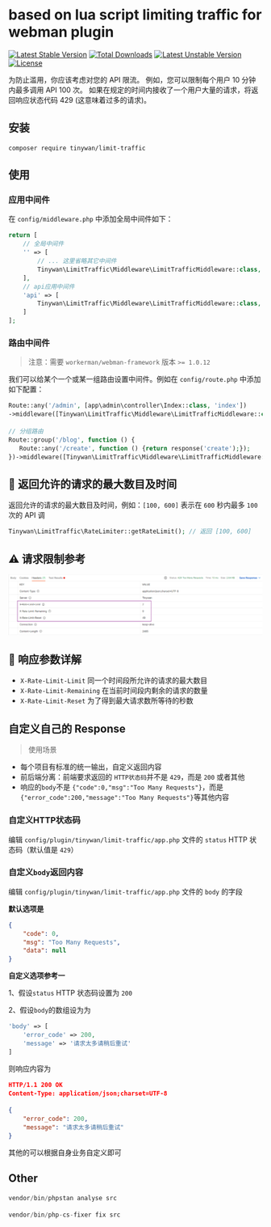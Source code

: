 # based on lua script limiting traffic for webman plugin

[![Latest Stable Version](http://poser.pugx.org/tinywan/limit-traffic/v)](https://packagist.org/packages/tinywan/limit-traffic) [![Total Downloads](http://poser.pugx.org/tinywan/limit-traffic/downloads)](https://packagist.org/packages/tinywan/limit-traffic) [![Latest Unstable Version](http://poser.pugx.org/tinywan/limit-traffic/v/unstable)](https://packagist.org/packages/tinywan/limit-traffic) [![License](http://poser.pugx.org/tinywan/limit-traffic/license)](https://packagist.org/packages/tinywan/limit-traffic)

为防止滥用，你应该考虑对您的 API 限流。 例如，您可以限制每个用户 10 分钟内最多调用 API 100 次。 如果在规定的时间内接收了一个用户大量的请求，将返回响应状态代码 429 (这意味着过多的请求)。
## 安装

```shell
composer require tinywan/limit-traffic
```

## 使用

### 应用中间件

在 `config/middleware.php` 中添加全局中间件如下：

```php
return [
    // 全局中间件
    '' => [
        // ... 这里省略其它中间件
        Tinywan\LimitTraffic\Middleware\LimitTrafficMiddleware::class,
    ],
    // api应用中间件
    'api' => [
        Tinywan\LimitTraffic\Middleware\LimitTrafficMiddleware::class,
    ]
];
```

### 路由中间件

> 注意：需要 `workerman/webman-framework` 版本 `>= 1.0.12`

我们可以给某个一个或某一组路由设置中间件。例如在 `config/route.php` 中添加如下配置：

```php
Route::any('/admin', [app\admin\controller\Index::class, 'index'])
->middleware([Tinywan\LimitTraffic\Middleware\LimitTrafficMiddleware::class]);

// 分组路由
Route::group('/blog', function () {
   Route::any('/create', function () {return response('create');});
})->middleware([Tinywan\LimitTraffic\Middleware\LimitTrafficMiddleware::class]);
```

## 🔏 返回允许的请求的最大数目及时间

返回允许的请求的最大数目及时间，例如：`[100, 600]` 表示在 `600` 秒内最多 `100` 次的 API 调
```php
Tinywan\LimitTraffic\RateLimiter::getRateLimit(); // 返回 [100, 600]
```

## ⚠ 请求限制参考

![rate-limit.png](./rate-limit.png)

## 🔰 响应参数详解

- `X-Rate-Limit-Limit` 同一个时间段所允许的请求的最大数目
- `X-Rate-Limit-Remaining` 在当前时间段内剩余的请求的数量
- `X-Rate-Limit-Reset` 为了得到最大请求数所等待的秒数

## 自定义自己的 Response

> 使用场景
- 每个项目有标准的统一输出，自定义返回内容
- 前后端分离：前端要求返回的 `HTTP状态码`并不是 `429`，而是 `200` 或者其他
- 响应的`body`不是 `{"code":0,"msg":"Too Many Requests"}`，而是 `{"error_code":200,"message":"Too Many Requests"}`等其他内容

### 自定义HTTP状态码

编辑 `config/plugin/tinywan/limit-traffic/app.php` 文件的 `status` HTTP 状态码（默认值是 `429`）

### 自定义`body`返回内容

编辑 `config/plugin/tinywan/limit-traffic/app.php` 文件的 `body` 的字段

**默认选项是**
```json
{
	"code": 0,
	"msg": "Too Many Requests",
	"data": null
}
```
**自定义选项参考一**

1、假设`status` HTTP 状态码设置为 `200`

2、假设`body`的数组设为为

```php
'body' => [
	'error_code' => 200,
	'message' => '请求太多请稍后重试'
]
```

则响应内容为
```json
HTTP/1.1 200 OK
Content-Type: application/json;charset=UTF-8

{
	"error_code": 200,
	"message": "请求太多请稍后重试"
}
```
其他的可以根据自身业务自定义即可

## Other

```php
vendor/bin/phpstan analyse src

vendor/bin/php-cs-fixer fix src
```
